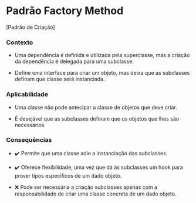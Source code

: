 # Padrão Factory Method

[Padrão de Criação]

<h3>Contexto</h3>

- Uma dependência é definida e utilizada pela superclasse, mas a criação da dependência é delegada para uma subclasse.

- Define uma interface para criar um objeto, mas deixa que as subclasses definam que classe será instanciada.  

<h3>Aplicabilidade</h3>

- Uma classe não pode antecipar a classe de objetos que deve criar.

- É desejável que as subclasses definam que os objetos que lhes são necessários.

<h3>Consequências</h3>

- :heavy_check_mark: Permite que uma classe adie a instanciação das subclasses.

- :heavy_check_mark: Oferece flexibilidade, uma vez que dá às subclasses um hook para prover tipos específicos de um dado objeto.

- :x: Pode ser necessária a criação subclasses apenas com a responsabilidade de criar uma classe concreta de um dado objeto.